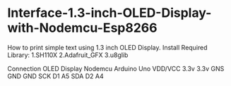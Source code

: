 # Interface-1.3-inch-OLED-Display-with-Nodemcu-Esp8266
How to print simple text using 1.3 inch OLED Display.
Install Required Library: 
  1.SH110X
  2.Adafruit_GFX
  3.u8glib

Connection
OLED Display 	Nodemcu		Arduino Uno
VDD/VCC		    3.3v		  3.3v
GNS		        GND		    GND
SCK		        D1		    A5
SDA		        D2		    A4
  
